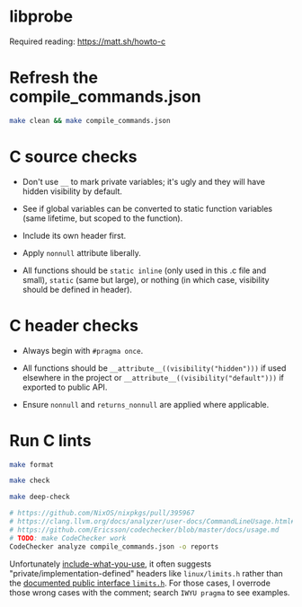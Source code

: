 # libprobe

Required reading: <https://matt.sh/howto-c>

# Refresh the compile_commands.json

``` sh
make clean && make compile_commands.json
```

# C source checks

- Don't use `__` to mark private variables; it's ugly and they will have hidden visibility by default.

- See if global variables can be converted to static function variables (same lifetime, but scoped to the function).

- Include its own header first.

- Apply `nonnull` attribute liberally.

- All functions should be `static inline` (only used in this .c file and small), `static` (same but large), or nothing (in which case, visibility should be defined in header).

# C header checks

- Always begin with `#pragma once`.

- All functions should be `__attribute__((visibility("hidden")))` if used elsewhere in the project or `__attribute__((visibility("default")))` if exported to public API.

- Ensure `nonnull` and `returns_nonnull` are applied where applicable.

# Run C lints

``` sh
make format

make check

make deep-check

# https://github.com/NixOS/nixpkgs/pull/395967
# https://clang.llvm.org/docs/analyzer/user-docs/CommandLineUsage.html#codechecker
# https://github.com/Ericsson/codechecker/blob/master/docs/usage.md
# TODO: make CodeChecker work
CodeChecker analyze compile_commands.json -o reports
```

Unfortunately [include-what-you-use](https://github.com/include-what-you-use/include-what-you-use), it often suggests "private/implementation-defined" headers like `linux/limits.h` rather than the [documented public interface `limits.h`](https://www.man7.org/linux/man-pages/man0/limits.h.0p.html). For those cases, I overrode those wrong cases with the comment; search `IWYU pragma` to see examples.
